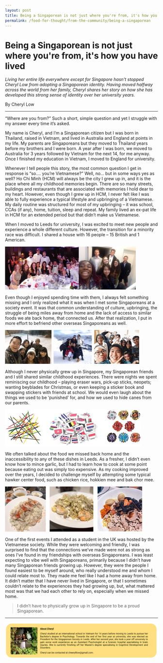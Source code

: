 ```yaml
---
layout: post
title: Being a Singaporean is not just where you're from, it's how you have lived
permalink: /food-for-thought/from-the-community/being-a-singaporean
---
```


# Being a Singaporean is not just where you're from, it's how you have lived

_Living her entire life everywhere except for Singapore hasn't stopped Cheryl Low from adopting a Singaporean identity. Having moved halfway across the world from her family, Cheryl shares her story on how she has developed this strong sense of identity over her university years._

By Cheryl Low
<hr>

“Where are you from?” Such a short, simple question and yet I struggle with my answer every time it’s asked. 

My name is Cheryl, and I’m a Singaporean citizen but I was born in Thailand, raised in Vietnam, and lived in Australia and England at points in my life. My parents are Singaporeans but they moved to Thailand years before my brothers and I were born. A year after I was born, we moved to Australia for 3 years followed by Vietnam for the next 14, for me anyway. Once I finished my education in Vietnam, I moved to England for university. 

Whenever I tell people this story, the most common question I get in response is “so…. you’re Vietnamese?” Well, no… but in some ways yes as well? Ho Chi Minh (HCM) will always be the city I grew up in, and it is the place where all my childhood memories begin. There are so many streets, buildings and restaurants that are associated with memories I hold dear to my heart. However, even though I grew up in HCM, I never felt like I was able to fully experience a typical lifestyle and upbringing of a Vietnamese. My daily routine was structured for most of my upbringing – it was school, CCAs (if any), home, tuition, sleep and repeat. My family lived an ex-pat life in HCM for an extended period but that didn’t make us Vietnamese. 

When I moved to Leeds for university, I was excited to meet new people and experience a whole different culture. However, the transition for a minority race was difficult. I shared a house with 16 people – 15 British and 1 American.

![Image](/images/stories/2019/being-a-singaporean.jpg)

Even though I enjoyed spending time with them, I always felt something missing and I only realized what it was when I met some Singaporeans at a society event. It was that common understanding of culture, upbringing, the struggle of being miles away from home and the lack of access to similar foods we ate back home, that connected us. After that realization, I put in more effort to befriend other overseas Singaporeans as well. 

![Image](/images/stories/2019/being-a-singaporean-2.jpg)

Although I never physically grew up in Singapore, my Singaporean friends and I still shared similar childhood experiences. There were nights we spent reminiscing  our childhood – playing eraser wars, pick-up sticks, neopets; wanting beyblades for Christmas, or even keeping a sticker book and swapping stickers with friends at school. We would even laugh about the things we used to be ‘punished’ for, and how we used to hide canes from our parents. 

![Image](/images/stories/2019/being-a-singaporean-3.jpg)

We often talked about the food we missed back home and the inaccessibility to any of these dishes in Leeds. As a fresher, I didn’t even know how to mince garlic, but I had to learn how to cook at some point because eating out was simply too expensive. As my cooking improved over the years, I decided to challenge myself by attempting some typical hawker center food, such as chicken rice, hokkien mee and bak chor mee. 

![Image](/images/stories/2019/being-a-singaporean-4.jpg)

One of the first events I attended as a student in the UK was hosted by the Vietnamese society. While they were welcoming and friendly, I was surprised to find that the connections we’ve made were not as strong as ones I’ve found in my friendships with overseas Singaporeans. I was least expecting to vibe well with Singaporeans, primarily because I didn’t have many Singaporean friends growing up. However, they were the people I found easiest to be myself around, who really understood me and whom I could relate most to. They made me feel like I had a home away from home. It didn’t matter that I have never lived in Singapore, or that I sometimes couldn’t relate to the experiences they had growing up, but, what mattered most was that we had each other to rely on, especially when we missed home. 

>I didn’t have to physically grow up in Singapore to be a proud Singaporean.

---
![Image](/images/stories/authors/cheryl-low.png)
